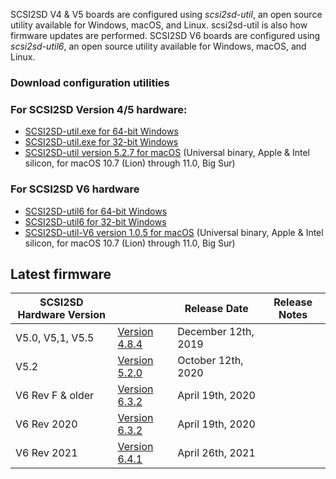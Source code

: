 SCSI2SD V4 & V5 boards are configured using *scsi2sd-util*, an open source utility available for Windows, macOS, and Linux. scsi2sd-util is also how firmware updates are performed. 
SCSI2SD V6 boards are configured using *scsi2sd-util6*, an open source utility available for Windows, macOS, and Linux. 

### Download configuration utilities

### For SCSI2SD Version 4/5 hardware:
- [SCSI2SD-util.exe for 64-bit Windows](https://www.scsi2sd.com/v5/releases/v5.2.0/win64/scsi2sd-util.exe)
- [SCSI2SD-util.exe for 32-bit Windows](https://www.scsi2sd.com/v5/releases/v5.2.0/win64/scsi2sd-util.exe)
- [SCSI2SD-util version 5.2.7 for macOS](http://github.com/rabbitholecomputing/SCSI2SD/releases/download/5.2.7/SCSI2SD-util.app.zip) 
  (Universal binary, Apple & Intel silicon, for macOS 10.7 (Lion) through 11.0, Big Sur)

### For SCSI2SD V6 hardware

- [SCSI2SD-util6 for 64-bit Windows](http://scsi2sd.com/v6/files/latest/windows/32bit/scsi2sd-util6-x86-6.3.2.zip)
- [SCSI2SD-util6 for 32-bit Windows](http://scsi2sd.com/v6/files/latest/windows/64bit/scsi2sd-util6-x64-6.3.2.zip)
- [SCSI2SD-util-V6 version 1.0.5 for macOS](http://github.com/rabbitholecomputing/SCSI2SD-util-V6/releases/download/1.0.5/SCSI2SD-util-v6.app.zip)
  (Universal binary, Apple & Intel silicon, for macOS 10.7 (Lion) through 11.0, Big Sur)

## Latest firmware

| SCSI2SD Hardware Version |                                                                                                      | Release Date        | Release Notes  |
|--------------------------|------------------------------------------------------------------------------------------------------|---------------------|---|
| V5.0, V5,1, V5.5         | [Version 4.8.4](https://www.scsi2sd.com/v5/releases/v4.8.4/firmware/firmware_bundle-v4.8.04.scsi2sd)         | December 12th, 2019 |   |
| V5.2                     | [Version 5.2.0](http://scsi2sd.com/v5/releases/v5.2.0/firmware/SCSI2SD-V52.cyacd) | October 12th, 2020  |   |
| V6 Rev F & older         | [Version 6.3.2](http://www.scsi2sd.com/v6/files/latest/firmware.V6.revF.dfu)                         | April 19th, 2020    |   |
| V6 Rev 2020              | [Version 6.3.2](http://www.scsi2sd.com/v6/files/latest/firmware.V6.2020.dfu)                         | April 19th, 2020    |   |
| V6 Rev 2021              | [Version 6.4.1](http://www.scsi2sd.com/v6/files/v6.4.2/firmware.V6.2021.dfu)                         | April 26th, 2021    |   |
